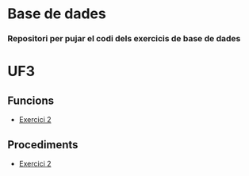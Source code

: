 # Base de dades

### Repositori per pujar el codi dels exercicis de base de dades
# UF3

## Funcions
- [Exercici 2](https://github.com/DavidRomero839028432/Base-de-dades/blob/9b20d1c034ea15ffed058d049c031e81333d1bc7/UF3/Functions/Exercici%202.md)

## Procediments
- [Exercici 2](https://github.com/DavidRomero839028432/Base-de-dades/blob/main/UF3/Exercici%205.md)
